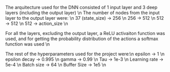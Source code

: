 The arquitecture used for the DNN consisted of 1 input layer and  3 deep layers (including the output layer) \n
The number of nodes from the input layer to the output layer were: \n
  37 (state_size) -> 256 \n
  256 -> 512 \n
  512 -> 512 \n
  512 -> action_size \n
  
For all the layers, excluding the output layer, a ReLU activaiton function was used, and for getting the probability distribution of the actions a softmax function was used \n

The rest of the hyperparameters used for the project were:\n
  epsilon -> 1 \n
  epsilon decay -> 0.995 \n
  gamma -> 0.99 \n 
  Tau -> 1e-3 \n 
  Learning rate -> 5e-4 \n
  Batch size -> 64 \n
  Buffer Size -> 1e5 \n
